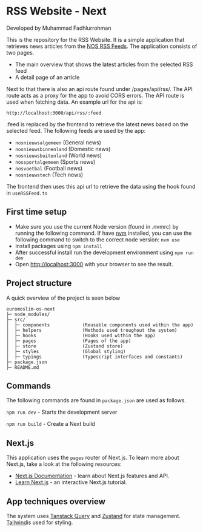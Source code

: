 # RSS Website - Next

Developed by Muhammad Fadhlurrohman

This is the repository for the RSS Website. It is a simple application that retrieves news articles from the [NOS RSS Feeds](https://nos.nl/feeds). The application consists of two pages. 

-   The main overview that shows the latest articles from the selected RSS feed
-   A detail page of an article

Next to that there is also an api route found under /pages/api/rss/. The API route acts as a proxy for the app to avoid CORS errors. The API route is used when fetching data. An example url for the api is:

```
http://localhost:3000/api/rss/:feed
```

:feed is replaced by the frontend to retrieve the latest news based on the selected feed. The following feeds are used by the app:

- `nosnieuwsalgemeen` (General news)
- `nosnieuwsbinnenland` (Domestic news)
- `nosnieuwsbuitenland` (World news)
- `nossportalgemeen` (Sports news)
- `nosvoetbal` (Football news)
- `nosnieuwstech` (Tech news)

The frontend then uses this api url to retrieve the data using the hook found in `useRSSFeed.ts`

## First time setup

-   Make sure you use the current Node version (found in .nvmrc) by running the following command. If have [nvm](https://github.com/nvm-sh/nvm) installed, you can use the following command to switch to the correct node version: `nvm use`
-   Install packages using `npm install`
-   After successful install run the development environment using `npm run dev`
-   Open [http://localhost:3000](http://localhost:3000) with your browser to see the result.

## Project structure

A quick overview of the project is seen below

```text
euromoslim-os-next
├─ node_modules/
├─ src/
│  ├─ components            (Reusable components used within the app)
│  ├─ helpers               (Methods used troughout the system)
│  ├─ hooks                 (Hooks used within the app)
│  ├─ pages                 (Pages of the app)
│  ├─ store                 (Zustand store)
│  ├─ styles                (Global styling)
│  ├─ typings               (Typescript interfaces and constants)
├─ package.json
├─ README.md
```

## Commands

The following commands are found in `package.json` are used as follows.

`npm run dev` - Starts the development server

`npm run build` - Create a Next build

## Next.js

This application uses the `pages` router of Next.js. To learn more about Next.js, take a look at the following resources:

-   [Next.js Documentation](https://nextjs.org/docs) - learn about Next.js features and API.
-   [Learn Next.js](https://nextjs.org/learn) - an interactive Next.js tutorial.

## App techniques overview

The system uses [Tanstack Query](https://tanstack.com/query/latest) and [Zustand](https://github.com/pmndrs/zustand) for state management. [Tailwind](https://tailwindcss.com/)is used for styling.
